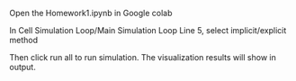 Open the Homework1.ipynb in Google colab

In Cell Simulation Loop/Main Simulation Loop Line 5, select implicit/explicit method

Then click run all to run simulation. The visualization results will show in output.
